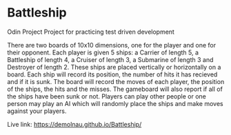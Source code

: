 # Battleship
Odin Project Project for practicing test driven development

There are two boards of 10x10 dimensions, one for the player and one for their opponent. Each player is given 5 ships: a Carrier of length 5, a Battleship of length 4, a Cruiser of length 3, a Submarine of length 3 and Destroyer of length 2. These ships are placed vertically or horizontally on a board. Each ship will record its position, the number of hits it has recieved and if it is sunk. The board will record the moves of each player, the position of the ships, the hits and the misses. The gameboard will also report if all of the ships have been sunk or not. Players can play other people or one person may play an AI which will randomly place the ships and make moves against your players. 

Live link: https://demolnau.github.io/Battleship/